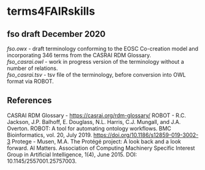 # terms4FAIRskills

## fso draft December 2020

*fso.owx* - draft terminology conforming to the EOSC Co-creation model and incorporating 346 terms from the CASRAI RDM Glossary.  
*fso_casrai.owl* - work in progress version of the terminology without a number of relations.  
*fso_casrai.tsv* - tsv file of the terminology, before conversion into OWL format via ROBOT.  

## References

CASRAI RDM Glossary - https://casrai.org/rdm-glossary/
ROBOT - R.C. Jackson, J.P. Balhoff, E. Douglass, N.L. Harris, C.J. Mungall, and J.A. Overton. ROBOT: A tool for automating ontology workflows. BMC Bioinformatics, vol. 20, July 2019. https://doi.org/10.1186/s12859-019-3002-3
Protege - Musen, M.A. The Protégé project: A look back and a look forward. AI Matters. Association of Computing Machinery Specific Interest Group in Artificial Intelligence, 1(4), June 2015. DOI: 10.1145/2557001.25757003.

